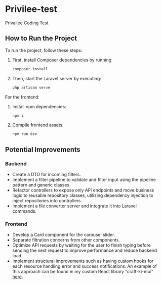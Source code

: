 # Privilee-test
Privailee Coding Test



## How to Run the Project

To run the project, follow these steps:

1. First, install Composer dependencies by running:
    ```bash
    composer install
    ```

2. Then, start the Laravel server by executing:
    ```bash
    php artisan serve
    ```

For the frontend:

1. Install npm dependencies:
    ```bash
    npm i
    ```

2. Compile frontend assets:
    ```bash
    npm run dev
    ```

## Potential Improvements

### Backend

- Create a DTO for incoming filters.
- Implement a filter pipeline to validate and filter input using the pipeline pattern and generic classes.
- Refactor controllers to expose only API endpoints and move business logic to reusable repository classes, utilizing dependency injection to inject repositories into controllers.
- Implement a file converter server and integrate it into Laravel commands.


### Frontend

- Develop a Card component for the carousel slider.
- Separate filtration concerns from other components.
- Optimize API requests by waiting for the user to finish typing before sending the next request to improve performance and reduce backend load.
- Implement structural improvements such as having custom hooks for each resource handling error and success notifications. An example of this approach can be found in my custom React library "craft-ki-mui" [here](https://github.com/seifkowatli/craft-kit-mui).


